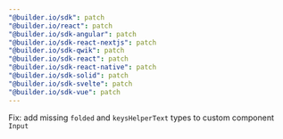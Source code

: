 ```yaml
---
"@builder.io/sdk": patch
"@builder.io/react": patch
"@builder.io/sdk-angular": patch
"@builder.io/sdk-react-nextjs": patch
"@builder.io/sdk-qwik": patch
"@builder.io/sdk-react": patch
"@builder.io/sdk-react-native": patch
"@builder.io/sdk-solid": patch
"@builder.io/sdk-svelte": patch
"@builder.io/sdk-vue": patch
---
```


Fix: add missing `folded` and `keysHelperText` types to custom component `Input`
